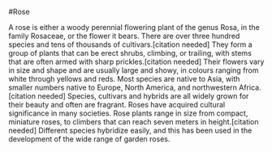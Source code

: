 #Rose
<p>A rose is either a woody perennial flowering plant of the genus Rosa, in the family Rosaceae, or the flower it bears. There are over three hundred species and tens of thousands of cultivars.[citation needed] They form a group of plants that can be erect shrubs, climbing, or trailing, with stems that are often armed with sharp prickles.[citation needed] Their flowers vary in size and shape and are usually large and showy, in colours ranging from white through yellows and reds. Most species are native to Asia, with smaller numbers native to Europe, North America, and northwestern Africa.[citation needed] Species, cultivars and hybrids are all widely grown for their beauty and often are fragrant. Roses have acquired cultural significance in many societies. Rose plants range in size from compact, miniature roses, to climbers that can reach seven meters in height.[citation needed] Different species hybridize easily, and this has been used in the development of the wide range of garden roses.</p>
